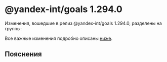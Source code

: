 # @yandex-int/goals 1.294.0

<!-- ЧЕЛОВЕЧЕСКОЕ ВСТУПЛЕНИЕ -->

Изменения, вошедшие в релиз @yandex-int/goals 1.294.0, разделены на группы:

Все важные изменения подробно описаны [ниже](#Пояснения).

## Пояснения

